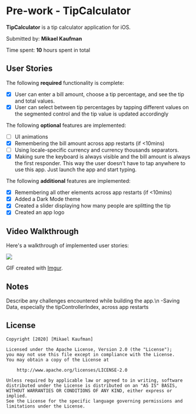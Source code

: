 # Pre-work - TipCalculator

**TipCalculator** is a tip calculator application for iOS.

Submitted by: **Mikael Kaufman**

Time spent: **10** hours spent in total

## User Stories

The following **required** functionality is complete:

* [x] User can enter a bill amount, choose a tip percentage, and see the tip and total values.
* [x] User can select between tip percentages by tapping different values on the segmented control and the tip value is updated accordingly

The following **optional** features are implemented:

* [ ] UI animations
* [x] Remembering the bill amount across app restarts (if <10mins)
* [ ] Using locale-specific currency and currency thousands separators.
* [x] Making sure the keyboard is always visible and the bill amount is always the first responder. This way the user doesn't have to tap anywhere to use this app. Just launch the app and start typing.

The following **additional** features are implemented:
- [x] Remembering all other elements across app restarts (if <10mins)
- [x] Added a Dark Mode theme
- [x] Created a slider displaying how many people are splitting the tip
- [x] Created an app logo

## Video Walkthrough

Here's a walkthrough of implemented user stories:

![](https://i.imgur.com/3ucRAoq.gif)



GIF created with [Imgur](https://imgur.com/).

## Notes

Describe any challenges encountered while building the app.\n
-Saving Data, especially the tipControllerIndex, across app restarts

## License

    Copyright [2020] [Mikael Kaufman]

    Licensed under the Apache License, Version 2.0 (the "License");
    you may not use this file except in compliance with the License.
    You may obtain a copy of the License at

        http://www.apache.org/licenses/LICENSE-2.0

    Unless required by applicable law or agreed to in writing, software
    distributed under the License is distributed on an "AS IS" BASIS,
    WITHOUT WARRANTIES OR CONDITIONS OF ANY KIND, either express or implied.
    See the License for the specific language governing permissions and
    limitations under the License.
